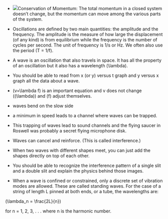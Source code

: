 - ![](https://online.science.psu.edu/sites/default/files/phys010/W2energy/Hometrampoline.jpg)Conservation of Momentum: The total momentum in a closed system doesn’t change, but the momentum can move among the various parts of the system.
- Oscillations are defined by two main quantities: the amplitude and the frequency. The amplitude is the measure of how large the displacement (of any kind) is from equilibrium while the frequency is the number of cycles per second. The unit of frequency is 1/s or Hz. We often also use the period \(T = 1/f\).
- A wave is an oscillation that also travels in space. It has all the property of an oscillation but it also has a wavelength \(\lambda\).
- You should be able to read from x (or y) versus t graph and y versus x graph all the data about a wave.
- \(v=\lambda f\) is an important equation and v does not change (\(\lambda\)) and (f) adjust themselves.
- waves bend on the slow side
- a minimum in speed leads to a channel where waves can be trapped.
- This trapping of waves lead to sound channels and the flying saucer in Roswell was probably a secret flying microphone disk.

- Waves can cancel and reinforce. (This is called interference.)
- When two waves with different shapes meet, you can just add the shapes directly on top of each other.
- You should be able to recognize the interference pattern of a single slit and a double slit and explain the physics behind those images.
- When a wave is confined or constrained, only a discrete set of vibration modes are allowed. These are called standing waves. For the case of a string of length L pinned at both ends, or a tube, the wavelengths are:

\(\lambda_n = \frac{2L}{n}\)

for n = 1, 2, 3, . . . where n is the harmonic number.